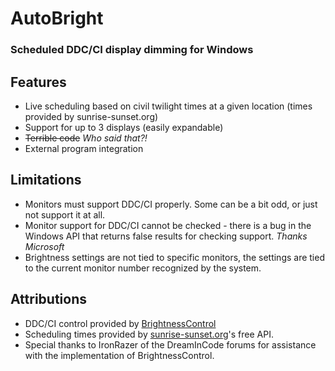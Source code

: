 # AutoBright
### Scheduled DDC/CI display dimming for Windows

## Features
- Live scheduling based on civil twilight times at a given location (times provided by sunrise-sunset.org)
- Support for up to 3 displays (easily expandable)
- ~~Terrible code~~ *Who said that?!*
- External program integration

## Limitations
- Monitors must support DDC/CI properly. Some can be a bit odd, or just not support it at all.
- Monitor support for DDC/CI cannot be checked - there is a bug in the Windows API that returns false results for checking support. *Thanks Microsoft*
- Brightness settings are not tied to specific monitors, the settings are tied to the current monitor number recognized by the system.

## Attributions
- DDC/CI control provided by [BrightnessControl](https://github.com/alexhorn/BrightnessControl)
- Scheduling times provided by [sunrise-sunset.org](https://sunrise-sunset.org/)'s free API.
- Special thanks to IronRazer of the DreamInCode forums for assistance with the implementation of BrightnessControl.
